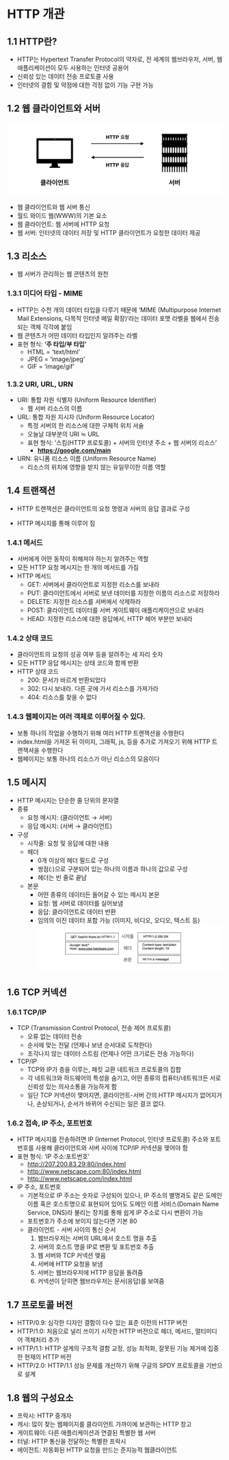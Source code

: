 # HTTP 개관


## 1.1 HTTP란?
- HTTP는 Hypertext Transfer Protocol의 약자로, 전 세계의 웹브라우저, 서버, 웹 애플리케이션이 모두 사용하는 인터넷 공용어
- 신뢰성 있는 데이터 전송 프로토콜 사용
- 인터넷의 결함 및 약점에 대한 걱정 없이 기능 구현 가능


## 1.2 웹 클라이언트와 서버
![img.png](img/img.png)
- 웹 클라이언트와 웹 서버 통신
- 월드 와이드 웹(WWW)의 기본 요소
- 웹 클라이언트: 웹 서버에 HTTP 요청
- 웹 서버: 인터넷의 데이터 저장 및 HTTP 클라이언트가 요청한 데이터 제공


## 1.3 리소스
- 웹 서버가 관리하는 웹 콘텐츠의 원천
### 1.3.1 미디어 타입 - MIME
   - HTTP는 수천 개의 데이터 타입을 다루기 때문에 ‘MIME (Multipurpose Internet Mail Extensions, 다목적 인터넷 메일 확장)‘라는 데이터 포맷 라벨을 웹에서 전송되는 객체 각각에 붙임
   - 웹 콘텐츠가 어떤 데이터 타입인지 알려주는 라벨
   - 표현 형식: **‘주 타입/부 타입’**
     - HTML = ‘text/html’
     - JPEG = ‘image/jpeg’
     - GIF = ‘image/gif’
### 1.3.2 URI, URL, URN
   - URI: 통합 자원 식별자 (Uniform Resource Identifier)
     - 웹 서버 리소스의 이름
   - URL: 통합 자원 지시자 (Uniform Resource Locator)
     - 특정 서버의 한 리소스에 대한 구체적 위치 서술
     - 오늘날 대부분의 URI ≒ URL
     - 표현 형식: ‘스킴(HTTP 프로토콜) + 서버의 인터넷 주소 + 웹 서버의 리소스’ 
       - **https://google.com/main**
   - URN: 유니폼 리소스 이름 (Uniform Resource Name)
     - 리소스의 위치에 영향을 받지 않는 유일무이한 이름 역할


## 1.4 트랜잭션
- HTTP 트랜잭션은 클라이언트의 요청 명령과 서버의 응답 결과로 구성

- HTTP 메시지를 통해 이루어 짐
### 1.4.1 메서드
   - 서버에게 어떤 동작이 취해져야 하는지 알려주는 역할
   - 모든 HTTP 요청 메시지는 한 개의 메서드를 가짐
   - HTTP 메서드
     - GET: 서버에서 클라이언트로 지정한 리소스를 보내라
     - PUT: 클라이언트에서 서버로 보낸 데이터를 지정한 이름의 리소스로 저장하라
     - DELETE: 지정한 리소스를 서버에서 삭제하라
     - POST: 클라이언트 데이터를 서버 게이트웨이 애플리케이션으로 보내라
     - HEAD: 지정한 리소스에 대한 응답에서, HTTP 헤어 부분만 보내라 
### 1.4.2 상태 코드
   - 클라이언트의 요청의 성공 여부 등을 알려주는 세 자리 숫자
   - 모든 HTTP 응답 메시지는 상태 코드와 함께 반환
   - HTTP 상태 코드
      - 200: 문서가 바르게 반환되었다
      - 302: 다시 보내라. 다른 곳에 가서 리소스를 가져가라
      - 404: 리소스를 찾을 수 없다
### 1.4.3 웹페이지는 여러 객체로 이루어질 수 있다.
   - 보통 하나의 작업을 수행하기 위해 여러 HTTP 트랜잭션을 수행한다
   - index.html을 가져온 뒤 이미지, 그래픽, js, 등을 추가로 가져오기 위해 HTTP 트랜잭셔을 수행한다
   - 웹페이지는 보통 하나의 리소스가 아닌 리소스의 모음이다


## 1.5 메시지
- HTTP 메시지는 단순한 줄 단위의 문자열
- 종류
  - 요청 메시지: (클라이언트 → 서버)
  - 응답 메시지: (서버 → 클라이언트)
- 구성
   - 시작줄: 요청 및 응답에 대한 내용
   - 헤더
     - 0개 이상의 헤더 필드로 구성
     - 쌍점(:)으로 구분되어 있는 하나의 이름과 하나의 값으로 구성
     - 헤더는 빈 줄로 끝남
   - 본문
     - 어떤 종류의 데이터든 들어갈 수 있는 메시지 본문
     - 요청: 웹 서버로 데이터를 실어보냄
     - 응답: 클라이언트로 데이터 반환
     - 임의의 이진 데이터 포함 가능 (이미지, 비디오, 오디오, 텍스트 등)
![img_1.png](img/img_1.png)
     

## 1.6 TCP 커넥션
### 1.6.1 TCP/IP
   - TCP (Transmission Control Protocol, 전송 제어 프로토콜)
     - 오류 없는 데이터 전송
     - 순서에 맞는 전달 (언제나 보낸 순서대로 도착한다)
     - 조각나지 않는 데이터 스트림 (언제나 어떤 크기로든 전송 가능하다)
   - TCP/IP
      - TCP와 IP가 층을 이루는, 패킷 교환 네트워크 프로토콜의 집합
      - 각 네트워크와 하드웨어의 특성을 숨기고, 어떤 종류의 컴퓨터/네트워크든 서로 신뢰성 있는 의사소통을 가능하게 함
      - 일단 TCP 커넥션이 맺어지면, 클라이언트-서버 간의 HTTP 메시지가 없어지거나, 손상되거나, 순서가 바뀌어 수신되는 일은 결코 없다.
### 1.6.2 접속, IP 주소, 포트번호
   - HTTP 메시지를 전송하려면 IP (Internet Protocol, 인터넷 프로토콜) 주소와 포트번호를 사용해 클라이언트와 서버 사이에 TCP/IP 커넥션을 맺어야 함
   - 표현 형식: ‘IP 주소:포트번호’
     - http://207.200.83.29:80/index.html
     - http://www.netscape.com:80/index.html
     - http://www.netscape.com/index.html
   - IP 주소, 포트번호
     - 기본적으로 IP 주소는 숫자로 구성되어 있으나, IP 주소의 별명과도 같은 도메인 이름 혹은 호스트명으로 표현되어 있어도 도메인 이름 서비스(Domain Name Service, DNS)라 불리는 장치를 통해 쉽게 IP 주소로 다시 변환이 가능
     - 포트번호가 주소에 보이지 않는다면 기본 80
     - 클라이언트 - 서버 사이의 통신 순서
         1. 웹브라우저는 서버의 URL에서 호스트 명을 추출
         2. 서버의 호스트 명을 IP로 변환 및 포트번호 추출
         3. 웹 서버와 TCP 커넥션 맺음
         4. 서버에 HTTP 요청을 보냄
         5. 서버는 웹브라우저에 HTTP 응답을 돌려줌
         6. 커넥션이 닫히면 웹브라우저는 문서(응답)를 보여줌



## 1.7 프로토콜 버전
- HTTP/0.9: 심각한 디자인 결함이 다수 있는 표준 이전의 HTTP 버전
- HTTP/1.0: 처음으로 널리 쓰이기 시작한 HTTP 버전으로 헤더, 메서드, 멀티미디어 객체처리 추가
- HTTP/1.1: HTTP 설계의 구조적 결함 교정, 성능 최적화, 잘못된 기능 제거에 집중한 현재의 HTTP 버전
- HTTP/2.0: HTTP/1.1 성능 문제를 개선하기 위해 구글의 SPDY 프로토콜을 기반으로 설계 


## 1.8 웹의 구성요소
- 프락시: HTTP 중개자
- 캐시: 많이 찾는 웹페이지를 클라이언트 가까이에 보관하는 HTTP 창고
- 게이트웨이: 다른 애플리케이션과 연결된 특별한 웹 서버
- 터널: HTTP 통신을 전달하는 특별한 프락시
- 에이전트: 자동화된 HTTP 요청을 만드는 준지능적 웹클라이언트
